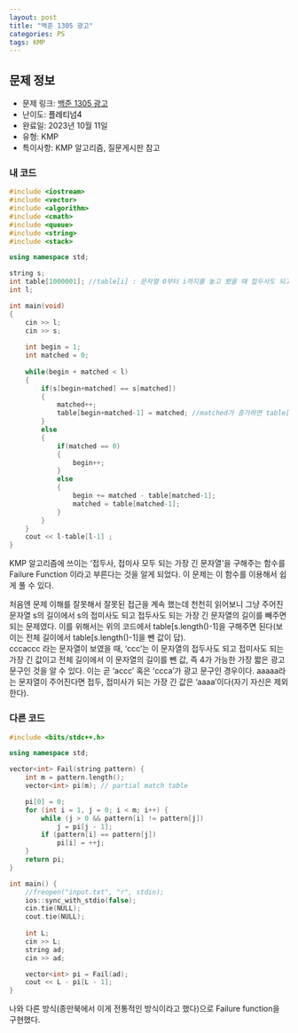 ```yaml
---
layout: post
title: "백준 1305 광고"
categories: PS
tags: KMP
---
```


## 문제 정보
- 문제 링크: [백준 1305 광고](https://www.acmicpc.net/problem/1305)
- 난이도: <span style="color:#000000">플레티넘4</span>
- 완료일: 2023년 10월 11일
- 유형: KMP
- 특이사항: KMP 알고리즘, 질문게시판 참고

### 내 코드

```C++
#include <iostream>
#include <vector>
#include <algorithm>
#include <cmath>
#include <queue>
#include <string>
#include <stack>

using namespace std;

string s;
int table[1000001];	//table[i] : 문자열 0부터 i까지를 놓고 봤을 때 접두사도 되고 접미사도 되는 문자열의 최대 길이
int l;

int main(void)
{
	cin >> l;
	cin >> s;
	
	int begin = 1;
	int matched = 0;
	
	while(begin + matched < l)
	{
		if(s[begin+matched] == s[matched])
		{
			matched++;
			table[begin+matched-1] = matched; //matched가 증가하면 table[i]의 i도 증가하는 것
		}
		else
		{
			if(matched == 0)
			{
				begin++;
			}
			else
			{
				begin += matched - table[matched-1];
				matched = table[matched-1];
			}
		}
	}
	cout << l-table[l-1] ;
}
```

KMP 알고리즘에 쓰이는 ‘접두사, 접미사 모두 되는 가장 긴 문자열’을 구해주는 함수를 Failure Function 이라고 부른다는 것을 알게 되었다. 이 문제는 이 함수를 이용해서 쉽게 풀 수 있다.

처음엔 문제 이해를 잘못해서 잘못된 접근을 계속 했는데 천천히 읽어보니 그냥 주어진 문자열 s의 길이에서 s의 접미사도 되고 접두사도 되는 가장 긴 문자열의 길이를 빼주면 되는 문제였다. 이를 위해서는 위의 코드에서 table[s.length()-1]을 구해주면 된다(보이는 전체 길이에서 table[s.length()-1]을 뺀 값이 답).  
cccaccc 라는 문자열이 보였을 때, ‘ccc’는 이 문자열의 접두사도 되고 접미사도 되는 가장 긴 값이고 전체 길이에서 이 문자열의 길이를 뺀 값, 즉 4가 가능한 가장 짧은 광고 문구인 것을 알 수 있다. 이는 곧 ‘accc’ 혹은 ‘ccca’가 광고 문구인 경우이다. aaaaa라는 문자열이 주어진다면 접두, 접미사가 되는 가장 긴 값은 ‘aaaa’이다(자기 자신은 제외한다).   

### 다른 코드

```C++
#include <bits/stdc++.h>

using namespace std;

vector<int> Fail(string pattern) {
	int m = pattern.length();
	vector<int> pi(m); // partial match table

	pi[0] = 0;
	for (int i = 1, j = 0; i < m; i++) { 
		while (j > 0 && pattern[i] != pattern[j])
			j = pi[j - 1]; 
		if (pattern[i] == pattern[j])
			pi[i] = ++j; 
	} 
	return pi;
}

int main() {
	//freopen("input.txt", "r", stdin);
	ios::sync_with_stdio(false);
	cin.tie(NULL);
	cout.tie(NULL);
	
	int L;
	cin >> L;
	string ad;
	cin >> ad;

	vector<int> pi = Fail(ad);
	cout << L - pi[L - 1];
}
```

나와 다른 방식(종만북에서 이게 전통적인 방식이라고 했다)으로 Failure function을 구현했다.
